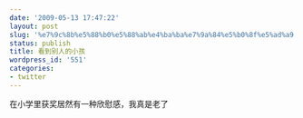 ```yaml
---
date: '2009-05-13 17:47:22'
layout: post
slug: '%e7%9c%8b%e5%88%b0%e5%88%ab%e4%ba%ba%e7%9a%84%e5%b0%8f%e5%ad%a9'
status: publish
title: 看到别人的小孩
wordpress_id: '551'
categories:
- twitter
---
```


在小学里获奖居然有一种欣慰感，我真是老了
